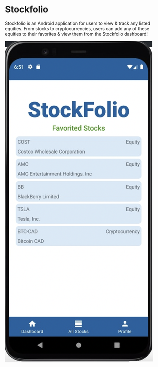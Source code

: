 # Stockfolio 

Stockfolio is an Android application for users to view & track any listed equities. From stocks to cryptocurrencies, users can add any of these equities to their favorites & view them from the Stockfolio dashboard!

![Stockfolio Dashboard](docs/stockfolio_dashboard.png)